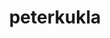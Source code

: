 ---
title: 'peterkukla'
first_name: 'Peter'
last_name: 'Kukla'
org_title: 'Events Educator'
organization: 'Oregon Museum of Science and Industry'
state: 'OR'
email: 'PKukla@omsi.edu'
phone: '(555) 555-5555'
chair: 
active: true
assignee: 'peterkukla'

---